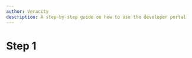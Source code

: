 ```yaml
---
author: Veracity
description: A step-by-step guide on how to use the developer portal
---
```


# Step 1
